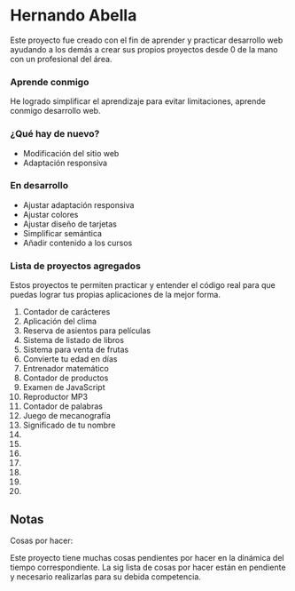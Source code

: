 # Hernando Abella

Este proyecto fue creado con el fin de aprender y practicar desarrollo web ayudando a los demás a crear sus propios proyectos desde 0 de la mano con un profesional del área.

### Aprende conmigo

He logrado simplificar el aprendizaje para evitar limitaciones, aprende conmigo desarrollo web.

### ¿Qué hay de nuevo?

- Modificación del sitio web
- Adaptación responsiva

### En desarrollo

- Ajustar adaptación responsiva
- Ajustar colores
- Ajustar diseño de tarjetas
- Simplificar semántica
- Añadir contenido a los cursos

### Lista de proyectos agregados

Estos proyectos te permiten practicar y entender el código real para que puedas lograr tus propias aplicaciones de la mejor forma.

1. Contador de carácteres
2. Aplicación del clima
3. Reserva de asientos para películas
4. Sistema de listado de libros
5. Sistema para venta de frutas
6. Convierte tu edad en días
7. Entrenador matemático
8. Contador de productos
9. Examen de JavaScript
10. Reproductor MP3
11. Contador de palabras
12. Juego de mecanografía
13. Significado de tu nombre
14.
15.
16.
17.
18.
19.
20.



## Notas

Cosas por hacer:

Este proyecto tiene muchas cosas pendientes por hacer en la dinámica del tiempo correspondiente. La sig lista de cosas por hacer están en pendiente y necesario realizarlas para su debida competencia.